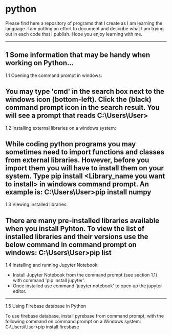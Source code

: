 # python
Please find here a repository of programs that I create as I am learning the language. I am putting an effort to document and describe what I am trying out in each code that I publish. Hope you enjoy learning with me.


----------------------------------------------------------------------------------------------------------------------------------------
1 Some information that may be handy when working on Python... 
----------------------------------------------------------------------------------------------------------------------------------------
1.1 Opening the command prompt in windows:

You may type 'cmd' in the search box next to the windows icon (bottom-left). Click the (black) command prompt icon in the search result. You will see a prompt that reads C:\Users\User>
----------------------------------------------------------------------------------------------------------------------------------------
1.2 Installing external libraries on a windows system:

While coding python programs you may sometimes need to import functions and classes from external libraries. However, before you import them you will have to install them on your system. Type pip install <Library_name you want to install> in windows command prompt. An example is:
C:\Users\User>pip install numpy
----------------------------------------------------------------------------------------------------------------------------------------
1.3 Viewing installed libraries:

There are many pre-installed libraries available when you install Pyhton. To view the list of installed libraries and their versions use the below command in command prompt on windows:
C:\Users\User>pip list
----------------------------------------------------------------------------------------------------------------------------------------
1.4 Installing and running Jupyter Notebook:

- Install Jupyter Notebook from the command prompt (see section 1.1) with command 'pip install jupyter'. 
- Once installed use command 'jupyter notebook' to open up the jupyter editor.
----------------------------------------------------------------------------------------------------------------------------------------
1.5 Using Firebase database in Python

To use firebase database, install pyrebase from command prompt, with the following command on command prompt on a Windows system:
C:\Users\User>pip install firesbase
